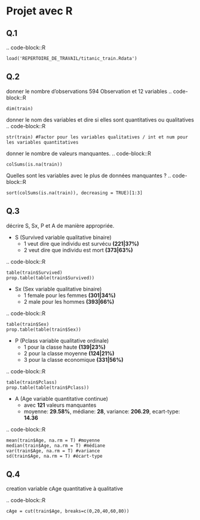 Projet avec R
=============

Q.1
---
.. code-block::R

    load('REPERTOIRE_DE_TRAVAIL/titanic_train.Rdata')


Q.2
---
donner le nombre d’observations 594 Observation et 12 variables
.. code-block::R

    dim(train)

donner le nom des variables et dire si elles sont quantitatives ou qualitatives
.. code-block::R

    str(train) #Factor pour les variables qualitatives / int et num pour les variables quantitatives
 
donner le nombre de valeurs manquantes.
.. code-block::R

    colSums(is.na(train))

Quelles sont les variables avec le plus de données manquantes ?
.. code-block::R

    sort(colSums(is.na(train)), decreasing = TRUE)[1:3]


Q.3 
---
décrire S, Sx, P et A de manière appropriée.

* S (Survived variable qualitative binaire)
  * 1 veut dire que individu est survécu **(221|37%)**
  * 2 veut dire que individu est mort **(373|63%)**

.. code-block::R

    table(train$Survived)
    prop.table(table(train$Survived))

* Sx (Sex variable qualitative binaire)
  * 1 female pour les femmes **(301|34%)**
  * 2 male pour les hommes **(393|66%)**

.. code-block::R

    table(train$Sex)
    prop.table(table(train$Sex))


* P (Pclass variable qualitative ordinale)
  * 1 pour la classe haute **(139|23%)**
  * 2 pour la classe moyenne **(124|21%)**
  * 3 pour la classe economique **(331|56%)**

.. code-block::R

    table(train$Pclass)
    prop.table(table(train$Pclass))
    
    
* A (Age variable quantitative continue)
  * avec **121** valeurs manquantes
  * moyenne: **29.58%**, médiane: **28**, variance: **206.29**, ecart-type: **14.36**

.. code-block::R

    mean(train$Age, na.rm = T) #moyenne
    median(train$Age, na.rm = T) #médiane
    var(train$Age, na.rm = T) #variance
    sd(train$Age, na.rm = T) #écart-type
    

Q.4 
---
creation variable cAge quantitative à qualitative

.. code-block::R

    cAge = cut(train$Age, breaks=c(0,20,40,60,80))

